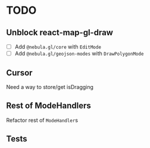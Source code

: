 # TODO

## Unblock react-map-gl-draw

* [ ] Add `@nebula.gl/core` with `EditMode`
* [ ] Add `@nebula.gl/geojson-modes` with `DrawPolygonMode`

## Cursor

Need a way to store/get isDragging

## Rest of ModeHandlers

Refactor rest of `ModeHandler`s

## Tests
